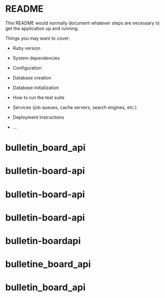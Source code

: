 # README

This README would normally document whatever steps are necessary to get the
application up and running.

Things you may want to cover:

* Ruby version

* System dependencies

* Configuration

* Database creation

* Database initialization

* How to run the test suite

* Services (job queues, cache servers, search engines, etc.)

* Deployment instructions

* ...
# bulletin_board_api
# bulletin-board-api
# bulletin-board-api
# bulletin-board-api
# bulletin-boardapi
# bulletine_board_api
# bulletin_board_api
